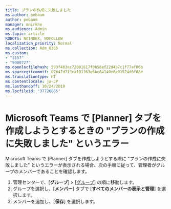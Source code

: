 ```yaml
---
title: プランの作成に失敗しました
ms.author: pebaum
author: pebaum
manager: mnirkhe
ms.audience: Admin
ms.topic: article
ROBOTS: NOINDEX, NOFOLLOW
localization_priority: Normal
ms.collection: Adm_O365
ms.custom:
- "3157"
- "9000727"
ms.openlocfilehash: 593f483ac72081617f0b56ef22d4b7c1f77af06b
ms.sourcegitcommit: 07b47d7f3ca191363e6bc84140e8e01524d6f08e
ms.translationtype: HT
ms.contentlocale: ja-JP
ms.lasthandoff: 10/24/2019
ms.locfileid: "37726865"
---
```

# <a name="failed-to-create-the-plan-error-when-trying-to-create-a-planner-tab-in-microsoft-teams"></a>Microsoft Teams で [Planner] タブを作成しようとするときの "プランの作成に失敗しました" というエラー

Microsoft Teams で [Planner] タブを作成しようとする際に "プランの作成に失敗しました" というエラーが表示される場合、次の手順に従って、管理者がグループのメンバーであることを確認します。

1. 管理センターで、[**グループ**]  >  [[グループ](https://admin.microsoft.com/Adminportal/Home?source=applauncher#/groups)] の順に移動します。 
2. グループを選択し、[**メンバー**] タブで [**すべてのメンバーの表示と管理**] を選択します。
3. メンバーを追加し、[**保存**] を選択します。